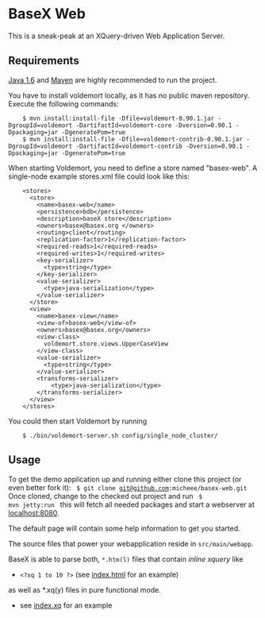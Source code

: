 BaseX Web
=========
This is a sneak-peak at an XQuery-driven Web Application Server.

Requirements
------------
[Java 1.6](http://java.com/getjava/index.jsp "Download Free Java Software") and [Maven](http://maven.apache.org/ "Maven - 
    Welcome to Apache Maven") are highly recommended to run the project. 
    
You have to install voldemort locally, as it has no public maven repository. Execute the following commands:

		$ mvn install:install-file -Dfile=voldemort-0.90.1.jar -DgroupId=voldemort -DartifactId=voldemort-core -Dversion=0.90.1 -Dpackaging=jar -DgeneratePom=true
		$ mvn install:install-file -Dfile=voldemort-contrib-0.90.1.jar -DgroupId=voldemort -DartifactId=voldemort-contrib -Dversion=0.90.1 -Dpackaging=jar -DgeneratePom=true


When starting Voldemort, you need to define a store named "basex-web". A single-node example stores.xml file could look like this:

		<stores>
		  <store>
		    <name>basex-web</name>
		    <persistence>bdb</persistence>
		    <description>baseX store</description>
		    <owners>basex@basex.org </owners>
		    <routing>client</routing>
		    <replication-factor>1</replication-factor>
		    <required-reads>1</required-reads>
		    <required-writes>1</required-writes>
		    <key-serializer>
		      <type>string</type>
		    </key-serializer>
		    <value-serializer>
		      <type>java-serialization</type>
		    </value-serializer>
		  </store>
		  <view>
		    <name>basex-view</name>
		    <view-of>basex-web</view-of>
		    <owners>basex@basex.org</owners>
		    <view-class>
		      voldemort.store.views.UpperCaseView
		    </view-class>
		    <value-serializer>
		      <type>string</type>
		    </value-serializer>
		    <transforms-serializer>
		        <type>java-serialization</type>
		    </transforms-serializer>
		  </view>
		</stores>


You could then start Voldemort by running

		$ ./bin/voldemort-server.sh config/single_node_cluster/

Usage
-----
To get the demo application up and running 
either clone this project (or even better fork it):
<code>
$ git clone git@github.com:micheee/basex-web.git
</code> 
Once cloned, change to the checked out project and run
<code>
$ mvn jetty:run
</code>
this will fetch all needed packages and start a webserver at [localhost:8080](http://localhost:8080 "Inline XQuery in your Browser").

The default page will contain some help information to get you started. 

The source files that power your webapplication reside in `src/main/webapp`. 

BaseX is able to parse both, `*.htm(l)` files that contain *inline xquery* like 

* `<?xq 1 to 10 ?>` (see [index.html](http://localhost:8080/index.html) for an example)

as well as *.xq(y) files in pure functional mode.

* see [index.xq](http://localhost:8080/index.xq) for an example
